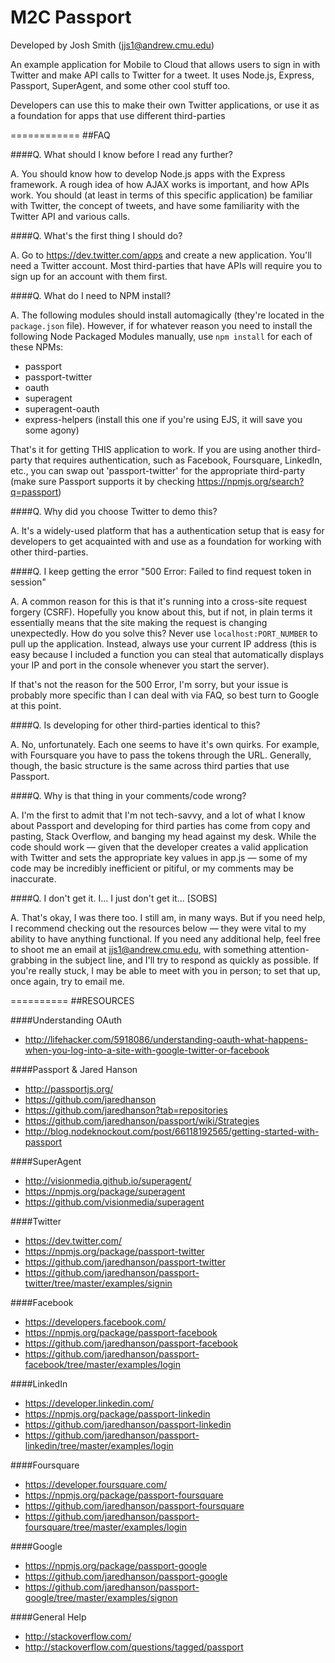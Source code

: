 M2C Passport
============

Developed by Josh Smith (jjs1@andrew.cmu.edu)

An example application for Mobile to Cloud that allows users 
to sign in with Twitter and make API calls to Twitter for a tweet.
It uses Node.js, Express, Passport, SuperAgent, and some other
cool stuff too.

Developers can use this to make their own Twitter applications,
or use it as a foundation for apps that use different third-parties

============
##FAQ

####Q. What should I know before I read any further?

A. You should know how to develop Node.js apps with the Express framework. A rough idea of how AJAX works is
   important, and how APIs work. You should (at least in terms of this specific application) be familiar
   with Twitter, the concept of tweets, and have some familiarity with the Twitter API and various calls.


####Q. What's the first thing I should do?

A. Go to https://dev.twitter.com/apps and create a new application. You'll need a Twitter account.
   Most third-parties that have APIs will require you to sign up for an account with them first.


####Q. What do I need to NPM install?

A. The following modules should install automagically (they're located in the <code>package.json</code> file). However, if for whatever reason you need to install the following Node Packaged Modules manually, use <code>npm install</code> for each of these NPMs:
   
   * passport
   * passport-twitter
   * oauth
   * superagent
   * superagent-oauth
   * express-helpers   (install this one if you're using EJS, it will save you some agony)
   
That's it for getting THIS application to work. If you are using another third-party that requires
authentication, such as Facebook, Foursquare, LinkedIn, etc., you can swap out 'passport-twitter'
for the appropriate third-party (make sure Passport supports it by checking https://npmjs.org/search?q=passport)
 

####Q. Why did you choose Twitter to demo this?

A. It's a widely-used platform that has a authentication setup that is easy for developers to get
   acquainted with and use as a foundation for working with other third-parties.


####Q. I keep getting the error "500 Error: Failed to find request token in session"

A. A common reason for this is that it's running into a cross-site request forgery (CSRF). Hopefully you know
   about this, but if not, in plain terms it essentially means that the site making the request is changing
   unexpectedly. How do you solve this? Never use <code>localhost:PORT_NUMBER</code> to pull up the application. Instead,
   always use your current IP address (this is easy because I included a function you can steal that automatically
   displays your IP and port in the console whenever you start the server).

   If that's not the reason for the 500 Error, I'm sorry, but your issue is probably more specific than I can
   deal with via FAQ, so best turn to Google at this point.


####Q. Is developing for other third-parties identical to this?

A. No, unfortunately. Each one seems to have it's own quirks. For example, with Foursquare you have to
   pass the tokens through the URL. Generally, though, the basic structure is the same across third parties
   that use Passport.


####Q. Why is that thing in your comments/code wrong?

A. I'm the first to admit that I'm not tech-savvy, and a lot of what I know about Passport and developing for
   third parties has come from copy and pasting, Stack Overflow, and banging my head against my desk. While the
   code should work — given that the developer creates a valid application with Twitter and sets the appropriate
   key values in app.js — some of my code may be incredibly inefficient or pitiful, or my comments may be inaccurate.


####Q. I don't get it. I... I just don't get it... [SOBS]

A. That's okay, I was there too. I still am, in many ways. But if you need help, I recommend checking out the 
   resources below — they were vital to my ability to have anything functional. If you need any additional help,
   feel free to shoot me an email at jjs1@andrew.cmu.edu, with something attention-grabbing in the subject line,
   and I'll try to respond as quickly as possible. If you're really stuck, I may be able to meet with you in person;
   to set that up, once again, try to email me.


==========
##RESOURCES

####Understanding OAuth
* http://lifehacker.com/5918086/understanding-oauth-what-happens-when-you-log-into-a-site-with-google-twitter-or-facebook

####Passport & Jared Hanson
* http://passportjs.org/
* https://github.com/jaredhanson
* https://github.com/jaredhanson?tab=repositories
* https://github.com/jaredhanson/passport/wiki/Strategies
* http://blog.nodeknockout.com/post/66118192565/getting-started-with-passport

####SuperAgent
* http://visionmedia.github.io/superagent/
* https://npmjs.org/package/superagent
* https://github.com/visionmedia/superagent

####Twitter
* https://dev.twitter.com/
* https://npmjs.org/package/passport-twitter
* https://github.com/jaredhanson/passport-twitter
* https://github.com/jaredhanson/passport-twitter/tree/master/examples/signin

####Facebook
* https://developers.facebook.com/
* https://npmjs.org/package/passport-facebook
* https://github.com/jaredhanson/passport-facebook
* https://github.com/jaredhanson/passport-facebook/tree/master/examples/login

####LinkedIn
* https://developer.linkedin.com/
* https://npmjs.org/package/passport-linkedin
* https://github.com/jaredhanson/passport-linkedin
* https://github.com/jaredhanson/passport-linkedin/tree/master/examples/login

####Foursquare
* https://developer.foursquare.com/
* https://npmjs.org/package/passport-foursquare
* https://github.com/jaredhanson/passport-foursquare
* https://github.com/jaredhanson/passport-foursquare/tree/master/examples/login

####Google
* https://npmjs.org/package/passport-google
* https://github.com/jaredhanson/passport-google
* https://github.com/jaredhanson/passport-google/tree/master/examples/signon

####General Help
* http://stackoverflow.com/
* http://stackoverflow.com/questions/tagged/passport










